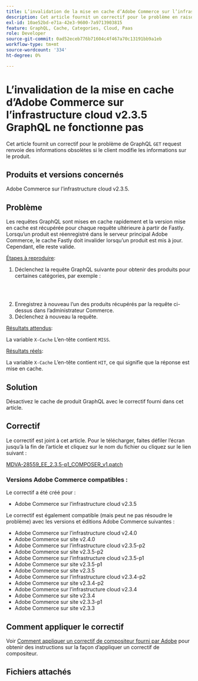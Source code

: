 ```yaml
---
title: L’invalidation de la mise en cache d’Adobe Commerce sur l’infrastructure cloud v2.3.5 GraphQL ne fonctionne pas
description: Cet article fournit un correctif pour le problème en raison duquel la requête "GET" de GraphQL renvoie des informations obsolètes si le client modifie les informations sur le produit.
exl-id: 10ae52bd-e71a-42e3-9600-7a9713903815
feature: GraphQL, Cache, Categories, Cloud, Paas
role: Developer
source-git-commit: 0ad52eceb776b71604c4f467a70c13191bb9a1eb
workflow-type: tm+mt
source-wordcount: '334'
ht-degree: 0%

---
```


# L’invalidation de la mise en cache d’Adobe Commerce sur l’infrastructure cloud v2.3.5 GraphQL ne fonctionne pas

Cet article fournit un correctif pour le problème de GraphQL `GET` request renvoie des informations obsolètes si le client modifie les informations sur le produit.

## Produits et versions concernés

Adobe Commerce sur l’infrastructure cloud v2.3.5.

## Problème

Les requêtes GraphQL sont mises en cache rapidement et la version mise en cache est récupérée pour chaque requête ultérieure à partir de Fastly. Lorsqu’un produit est réenregistré dans le serveur principal Adobe Commerce, le cache Fastly doit invalider lorsqu’un produit est mis à jour. Cependant, elle reste valide.

<u>Étapes à reproduire</u>:

1. Déclenchez la requête GraphQL suivante pour obtenir des produits pour certaines catégories, par exemple :
   <pre><magento2-server>
    </pre>
1. Enregistrez à nouveau l’un des produits récupérés par la requête ci-dessus dans l’administrateur Commerce.
1. Déclenchez à nouveau la requête.

<u>Résultats attendus</u>:

La variable `X-Cache` L’en-tête contient `MISS`.

<u>Résultats réels</u>:

La variable `X-Cache` L’en-tête contient `HIT`, ce qui signifie que la réponse est mise en cache.

## Solution

Désactivez le cache de produit GraphQL avec le correctif fourni dans cet article.

## Correctif

Le correctif est joint à cet article. Pour le télécharger, faites défiler l’écran jusqu’à la fin de l’article et cliquez sur le nom du fichier ou cliquez sur le lien suivant :

[MDVA-28559\_EE\_2.3.5-p1\_COMPOSER\_v1.patch](assets/MDVA-28559_EE_2.3.5-p1_v1.composer.patch.zip)

### Versions Adobe Commerce compatibles :

Le correctif a été créé pour :

* Adobe Commerce sur l’infrastructure cloud v2.3.5

Le correctif est également compatible (mais peut ne pas résoudre le problème) avec les versions et éditions Adobe Commerce suivantes :

* Adobe Commerce sur l’infrastructure cloud v2.4.0
* Adobe Commerce sur site v2.4.0
* Adobe Commerce sur l’infrastructure cloud v2.3.5-p2
* Adobe Commerce sur site v2.3.5-p2
* Adobe Commerce sur l’infrastructure cloud v2.3.5-p1
* Adobe Commerce sur site v2.3.5-p1
* Adobe Commerce sur site v2.3.5
* Adobe Commerce sur l’infrastructure cloud v2.3.4-p2
* Adobe Commerce sur site v2.3.4-p2
* Adobe Commerce sur l’infrastructure cloud v2.3.4
* Adobe Commerce sur site v2.3.4
* Adobe Commerce sur site v2.3.3-p1
* Adobe Commerce sur site v2.3.3

## Comment appliquer le correctif

Voir [Comment appliquer un correctif de compositeur fourni par Adobe](/help/how-to/general/how-to-apply-a-composer-patch-provided-by-magento.md) pour obtenir des instructions sur la façon d’appliquer un correctif de compositeur.

## Fichiers attachés
